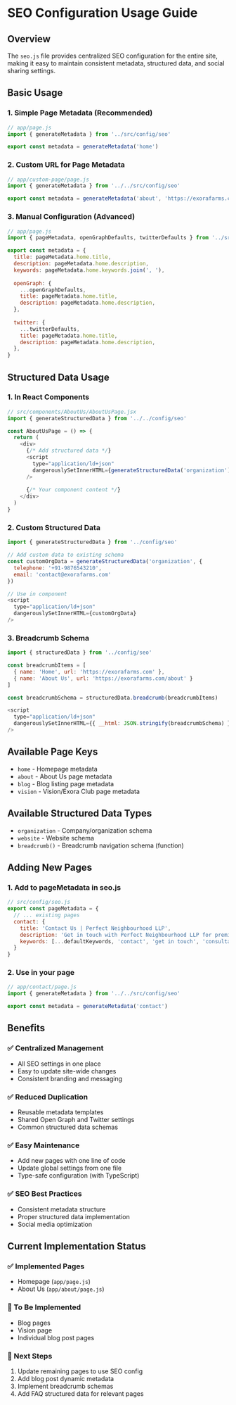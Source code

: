 # SEO Configuration Usage Guide

## Overview
The `seo.js` file provides centralized SEO configuration for the entire site, making it easy to maintain consistent metadata, structured data, and social sharing settings.

## Basic Usage

### 1. Simple Page Metadata (Recommended)
```javascript
// app/page.js
import { generateMetadata } from '../src/config/seo'

export const metadata = generateMetadata('home')
```

### 2. Custom URL for Page Metadata
```javascript
// app/custom-page/page.js
import { generateMetadata } from '../../src/config/seo'

export const metadata = generateMetadata('about', 'https://exorafarms.com/custom-url')
```

### 3. Manual Configuration (Advanced)
```javascript
// app/page.js
import { pageMetadata, openGraphDefaults, twitterDefaults } from '../src/config/seo'

export const metadata = {
  title: pageMetadata.home.title,
  description: pageMetadata.home.description,
  keywords: pageMetadata.home.keywords.join(', '),
  
  openGraph: {
    ...openGraphDefaults,
    title: pageMetadata.home.title,
    description: pageMetadata.home.description,
  },
  
  twitter: {
    ...twitterDefaults,
    title: pageMetadata.home.title,
    description: pageMetadata.home.description,
  },
}
```

## Structured Data Usage

### 1. In React Components
```javascript
// src/components/AboutUs/AboutUsPage.jsx
import { generateStructuredData } from '../../config/seo'

const AboutUsPage = () => {
  return (
    <div>
      {/* Add structured data */}
      <script
        type="application/ld+json"
        dangerouslySetInnerHTML={generateStructuredData('organization')}
      />
      
      {/* Your component content */}
    </div>
  )
}
```

### 2. Custom Structured Data
```javascript
import { generateStructuredData } from '../config/seo'

// Add custom data to existing schema
const customOrgData = generateStructuredData('organization', {
  telephone: '+91-9876543210',
  email: 'contact@exorafarms.com'
})

// Use in component
<script
  type="application/ld+json"
  dangerouslySetInnerHTML={customOrgData}
/>
```

### 3. Breadcrumb Schema
```javascript
import { structuredData } from '../config/seo'

const breadcrumbItems = [
  { name: 'Home', url: 'https://exorafarms.com' },
  { name: 'About Us', url: 'https://exorafarms.com/about' }
]

const breadcrumbSchema = structuredData.breadcrumb(breadcrumbItems)

<script
  type="application/ld+json"
  dangerouslySetInnerHTML={{ __html: JSON.stringify(breadcrumbSchema) }}
/>
```

## Available Page Keys
- `home` - Homepage metadata
- `about` - About Us page metadata
- `blog` - Blog listing page metadata
- `vision` - Vision/Exora Club page metadata

## Available Structured Data Types
- `organization` - Company/organization schema
- `website` - Website schema
- `breadcrumb()` - Breadcrumb navigation schema (function)

## Adding New Pages

### 1. Add to pageMetadata in seo.js
```javascript
// src/config/seo.js
export const pageMetadata = {
  // ... existing pages
  contact: {
    title: 'Contact Us | Perfect Neighbourhood LLP',
    description: 'Get in touch with Perfect Neighbourhood LLP for premium real estate and agricultural investment opportunities.',
    keywords: [...defaultKeywords, 'contact', 'get in touch', 'consultation']
  }
}
```

### 2. Use in your page
```javascript
// app/contact/page.js
import { generateMetadata } from '../../src/config/seo'

export const metadata = generateMetadata('contact')
```

## Benefits

### ✅ Centralized Management
- All SEO settings in one place
- Easy to update site-wide changes
- Consistent branding and messaging

### ✅ Reduced Duplication
- Reusable metadata templates
- Shared Open Graph and Twitter settings
- Common structured data schemas

### ✅ Easy Maintenance
- Add new pages with one line of code
- Update global settings from one file
- Type-safe configuration (with TypeScript)

### ✅ SEO Best Practices
- Consistent metadata structure
- Proper structured data implementation
- Social media optimization

## Current Implementation Status

### ✅ Implemented Pages
- Homepage (`app/page.js`)
- About Us (`app/about/page.js`)

### 🔄 To Be Implemented
- Blog pages
- Vision page
- Individual blog post pages

### 📝 Next Steps
1. Update remaining pages to use SEO config
2. Add blog post dynamic metadata
3. Implement breadcrumb schemas
4. Add FAQ structured data for relevant pages
